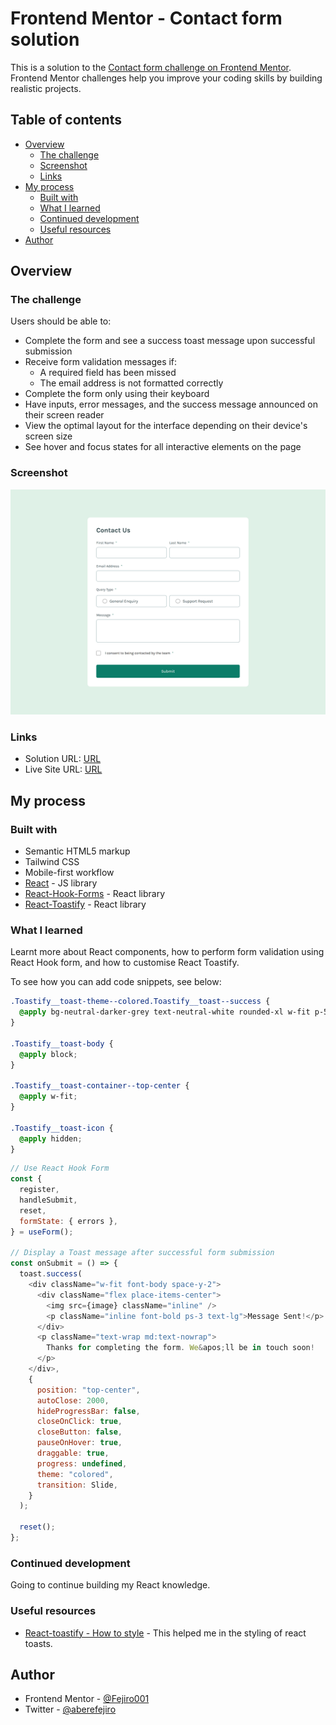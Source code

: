 # Frontend Mentor - Contact form solution

This is a solution to the [Contact form challenge on Frontend Mentor](https://www.frontendmentor.io/challenges/contact-form--G-hYlqKJj). Frontend Mentor challenges help you improve your coding skills by building realistic projects.

## Table of contents

- [Overview](#overview)
  - [The challenge](#the-challenge)
  - [Screenshot](#screenshot)
  - [Links](#links)
- [My process](#my-process)
  - [Built with](#built-with)
  - [What I learned](#what-i-learned)
  - [Continued development](#continued-development)
  - [Useful resources](#useful-resources)
- [Author](#author)

## Overview

### The challenge

Users should be able to:

- Complete the form and see a success toast message upon successful submission
- Receive form validation messages if:
  - A required field has been missed
  - The email address is not formatted correctly
- Complete the form only using their keyboard
- Have inputs, error messages, and the success message announced on their screen reader
- View the optimal layout for the interface depending on their device's screen size
- See hover and focus states for all interactive elements on the page

### Screenshot

![Contact Form Screenshot](/public/screenshot.png)

### Links

- Solution URL: [URL](https://www.frontendmentor.io/solutions/contact-form-using-react-and-react-hook-form-y5ASBgNlfK)
- Live Site URL: [URL](https://contact-form-red-eta.vercel.app/)

## My process

### Built with

- Semantic HTML5 markup
- Tailwind CSS
- Mobile-first workflow
- [React](https://reactjs.org/) - JS library
- [React-Hook-Forms](https://react-hook-form.com/) - React library
- [React-Toastify](https://www.npmjs.com/package/react-toastify) - React library

### What I learned

Learnt more about React components, how to perform form validation using React Hook form, and how to customise React Toastify.

To see how you can add code snippets, see below:


```css
.Toastify__toast-theme--colored.Toastify__toast--success {
  @apply bg-neutral-darker-grey text-neutral-white rounded-xl w-fit p-5;
}

.Toastify__toast-body {
  @apply block;
}

.Toastify__toast-container--top-center {
  @apply w-fit;
}

.Toastify__toast-icon {
  @apply hidden;
}
```

```js
// Use React Hook Form
const {
  register,
  handleSubmit,
  reset,
  formState: { errors },
} = useForm();

// Display a Toast message after successful form submission
const onSubmit = () => {
  toast.success(
    <div className="w-fit font-body space-y-2">
      <div className="flex place-items-center">
        <img src={image} className="inline" />
        <p className="inline font-bold ps-3 text-lg">Message Sent!</p>
      </div>
      <p className="text-wrap md:text-nowrap">
        Thanks for completing the form. We&apos;ll be in touch soon!
      </p>
    </div>,
    {
      position: "top-center",
      autoClose: 2000,
      hideProgressBar: false,
      closeOnClick: true,
      closeButton: false,
      pauseOnHover: true,
      draggable: true,
      progress: undefined,
      theme: "colored",
      transition: Slide,
    }
  );

  reset();
};
```

### Continued development

Going to continue building my React knowledge.

### Useful resources

- [React-toastify - How to style](https://fkhadra.github.io/react-toastify/how-to-style) - This helped me in the styling of react toasts.

## Author

- Frontend Mentor - [@Fejiro001](https://www.frontendmentor.io/profile/Fejiro001)
- Twitter - [@aberefejiro](https://www.twitter.com/aberefejiro)

